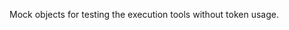 Mock objects for testing the execution tools without token usage.

<!-- TODO: Example code -->
<!-- TODO: [🕵️‍♀️] Maybe just remove -->
